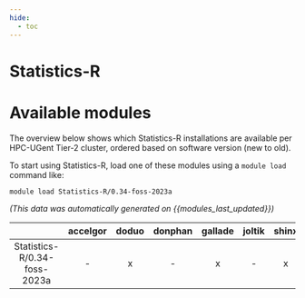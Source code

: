 ```yaml
---
hide:
  - toc
---
```


Statistics-R
============

# Available modules


The overview below shows which Statistics-R installations are available per HPC-UGent Tier-2 cluster, ordered based on software version (new to old).

To start using Statistics-R, load one of these modules using a `module load` command like:

```shell
module load Statistics-R/0.34-foss-2023a
```

*(This data was automatically generated on {{modules_last_updated}})*  

| |accelgor|doduo|donphan|gallade|joltik|shinx|
| :---: | :---: | :---: | :---: | :---: | :---: | :---: |
|Statistics-R/0.34-foss-2023a|-|x|-|x|-|x|
